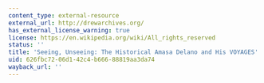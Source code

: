 ```yaml
---
content_type: external-resource
external_url: http://drewarchives.org/
has_external_license_warning: true
license: https://en.wikipedia.org/wiki/All_rights_reserved
status: ''
title: 'Seeing, Unseeing: The Historical Amasa Delano and His VOYAGES'
uid: 626fbc72-06d1-42c4-b666-88819aa3da74
wayback_url: ''
---
```

